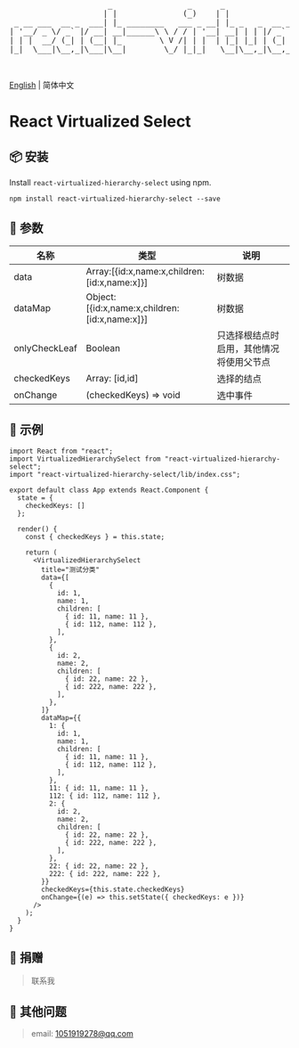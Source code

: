 <pre>     
                     _                _      _               _ _             _        _     _                         _                           _           _   
                    | |              (_)    | |             | (_)           | |      | |   (_)                       | |                         | |         | |  
 _ __ ___  __ _  ___| |_ ________   ___ _ __| |_ _   _  __ _| |_ _______  __| |______| |__  _  ___ _ __ __ _ _ __ ___| |__  _   _ ______ ___  ___| | ___  ___| |_ 
| '__/ _ \/ _` |/ __| __|______\ \ / / | '__| __| | | |/ _` | | |_  / _ \/ _` |______| '_ \| |/ _ \ '__/ _` | '__/ __| '_ \| | | |______/ __|/ _ \ |/ _ \/ __| __|
| | |  __/ (_| | (__| |_        \ V /| | |  | |_| |_| | (_| | | |/ /  __/ (_| |      | | | | |  __/ | | (_| | | | (__| | | | |_| |      \__ \  __/ |  __/ (__| |_ 
|_|  \___|\__,_|\___|\__|        \_/ |_|_|   \__|\__,_|\__,_|_|_/___\___|\__,_|      |_| |_|_|\___|_|  \__,_|_|  \___|_| |_|\__, |      |___/\___|_|\___|\___|\__|
                                                                                                                             __/ |                                
                                                                                                                            |___/                                
</pre>

[English](./README.md) | 简体中文

# React Virtualized Select

## 📦 安装

Install `react-virtualized-hierarchy-select` using npm.

```shell
npm install react-virtualized-hierarchy-select --save
```

## 📘 参数

| 名称          | 类型                                          | 说明                                     |
| ------------- | --------------------------------------------- | ---------------------------------------- |
| data          | Array:[{id:x,name:x,children:[id:x,name:x]}]  | 树数据                                   |
| dataMap       | Object:[{id:x,name:x,children:[id:x,name:x]}] | 树数据                                   |
| onlyCheckLeaf | Boolean                                       | 只选择根结点时启用，其他情况将使用父节点 |
| checkedKeys   | Array: [id,id]                                | 选择的结点                               |
| onChange      | (checkedKeys) => void                         | 选中事件                                 |

## 🔨 示例

```
import React from "react";
import VirtualizedHierarchySelect from "react-virtualized-hierarchy-select";
import "react-virtualized-hierarchy-select/lib/index.css";

export default class App extends React.Component {
  state = {
    checkedKeys: []
  };

  render() {
    const { checkedKeys } = this.state;

    return (
      <VirtualizedHierarchySelect
        title="测试分类"
        data={[
          {
            id: 1,
            name: 1,
            children: [
              { id: 11, name: 11 },
              { id: 112, name: 112 },
            ],
          },
          {
            id: 2,
            name: 2,
            children: [
              { id: 22, name: 22 },
              { id: 222, name: 222 },
            ],
          },
        ]}
        dataMap={{
          1: {
            id: 1,
            name: 1,
            children: [
              { id: 11, name: 11 },
              { id: 112, name: 112 },
            ],
          },
          11: { id: 11, name: 11 },
          112: { id: 112, name: 112 },
          2: {
            id: 2,
            name: 2,
            children: [
              { id: 22, name: 22 },
              { id: 222, name: 222 },
            ],
          },
          22: { id: 22, name: 22 },
          222: { id: 222, name: 222 },
        }}
        checkedKeys={this.state.checkedKeys}
        onChange={(e) => this.setState({ checkedKeys: e })}
      />
    );
  }
}

```

## 🎁 捐赠

> 联系我

## 💌 其他问题

> email: 1051919278@qq.com
